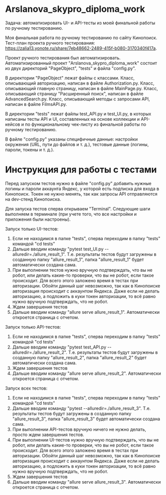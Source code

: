 # Arslanova_skypro_diploma_work
Задача: автоматизировать UI- и API-тесты из моей финальной работы по ручному тестированию.

Моя финальная работа по ручному тестированию по сайту Кинопоиск. 
Тест-план проекта ручного тестирования: https://zalia13.yonote.ru/share/7eb48662-2489-415f-b080-3170340f417a.

Проект ручного тестирования был автоматизировать. 
Автоматизированный проект "Arslanova_skypro_diploma_work" состоит из двух директорий "PageObject", "tests" и файла "config.py". 

В директории "PageObject" лежат файлы с классами. 
Класс, описывающий авторизацию, написан в файле Authorization.py.
Класс, описывающий главную страницу, написан в файле MainPage.py.
Класс, описывающий страницу "Расширенный поиск", написан в файле AdvancedSearch.py.
Класс, описывающий методы с запросами API, написан в файле FilmsAPI.py.

В директории "tests" лежат файлы test_API.py и test_UI.py, в которых написаны тесты API и UI, составленных на основе коллекции и API-кейсов и по функциональному чек-листу из финальной работы по ручному тестированию.

В файле "config.py" указаны специфичные данные: настройки окружения (URL, пути до файлов и т. д.), тестовые данные (логины, пароли, токены и т. д.).

# Инструкция для работы с тестами
Перед запуском тестов нужно в файле "config.py" добавить нужные логины и пароли аккаунта Яндекс, у которой есть подписка для входа в Кинопоиск. 
Токен не нужно менять, так как запросы API отправляются на dev-стенд Кинопоиска.

Для запуска тестов сперва открываем "Terminal". Следующие шаги выполняем в терминале (при учете того, что все настройки и приложения были настроены).

Запуск только UI-тестов:
1. Если не находимся в папке "tests", сперва переходим в папку "tests" командой "cd tests"
2. Дальше вводим команду "pytest test_UI.py --alluredir=./allure_result_1". Т.е. результаты тестов будут загружены в созданную папку "allure_result_1", папка "allure_result_1" будет автоматически создана сама.
3. При выполнении тестов нужно вручную подтверждать, что вы не робот, или делать какие-то проверки, что вы не робот, если такое происходит. 
Для всего этого заложено время в тестах при авторизации. Обойти данный шаг невозможно, так как в Кинопоиске авторизация происходит с аккаунтом Яндекса. 
Даже если не делать авторизацию, а подложить в куки токен авторизации, то всё равно нужно вручную подтверждать, что не робот.
4. Ждем завершения тестов
5. Дальше вводим команду "allure serve allure_result_1". Автоматически откроется страница с отчетом.

Запуск только API-тестов:
1. Если не находимся в папке "tests", сперва переходим в папку "tests" командой "cd tests"
2. Дальше вводим команду "pytest test_API.py --alluredir=./allure_result_2". Т.е. результаты тестов будут загружены в созданную папку "allure_result_2", папка "allure_result_2" будет автоматически создана сама.
3. Ждем завершения тестов
4. Дальше вводим команду "allure serve allure_result_2". Автоматически откроется страница с отчетом.

Запуск всех тестов:
1. Если не находимся в папке "tests", сперва переходим в папку "tests" командой "cd tests"
2. Дальше вводим команду "pytest --alluredir=./allure_result_3". Т.е. результаты тестов будут загружены в созданную папку "allure_result_3", папка "allure_result_3" будет автоматически создана сама.
3. При выполнении API-тестов вручную ничего не нужно делать, просто ждем завершения тестов.
4. При выполнении UI-тестов нужно вручную подтверждать, что вы не робот, или делать какие-то проверки, что вы не робот, если такое происходит. 
Для всего этого заложено время в тестах при авторизации. Обойти данный шаг невозможно, так как в Кинопоиске авторизация происходит с аккаунтом Яндекса.
Даже если не делать авторизацию, а подложить в куки токен авторизации, то всё равно нужно вручную подтверждать, что не робот.
5. Ждем завершения тестов
6. Дальше вводим команду "allure serve allure_result_3". Автоматически откроется страница с отчетом.